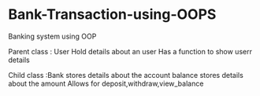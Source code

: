 # Bank-Transaction-using-OOPS
Banking system using OOP

Parent class : User
Hold details about an user
Has a function to show userr details

Child class :Bank
stores details about the account balance
stores details about the amount
Allows for deposit,withdraw,view_balance 
